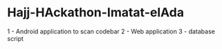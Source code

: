 # Hajj-HAckathon-Imatat-elAda

1 - Android application to scan codebar
2 - Web application
3 - database script 

